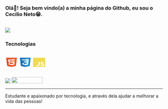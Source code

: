 ### Olá👋! Seja bem vindo(a) a minha página do Github, eu sou o Cecílio Neto😁.

<div><br>
   <img src="https://github-readme-stats.vercel.app/api?username=Cecilio-Neto&show_icons=true&theme=nord">
</div>
     
### Tecnologias
<div style="display: inline_block"><br>
  <img aling="center" alt="HTML5" height="30" width="40" src="https://raw.githubusercontent.com/devicons/devicon/master/icons/html5/html5-original.svg">
  <img aling="center" alt="CSS3" height="30" width="40" src="https://raw.githubusercontent.com/devicons/devicon/master/icons/css3/css3-original.svg">
  <img aling="center" alt="JavaScript" height="30" width="40" src="https://raw.githubusercontent.com/devicons/devicon/master/icons/javascript/javascript-plain.svg">
</div>

##

<di>
  <a href="https://www.linkedin.com/in/cec%C3%ADlioneto5527a924a/" target="_blank"><img src="https://img.shields.io/badge/LinkedIn-0077B5?style=for-the-    badge&logo=linkedin&logoColor=white" target="_blank"></a>
  <a href="dev_cnm@hotmail.com" target="_blank"><img height="20" width="100" src="https://img.shields.io/badge/Microsoft_Outlook-0078D4?style=for-the-badge&logo=microsoft-outlook&logoColor=white" target="_blank"></a>
</div>


<hr>
Estudante e apaixonado por tecnologia, e através dela ajudar a melhorar a vida das pessoas! 
